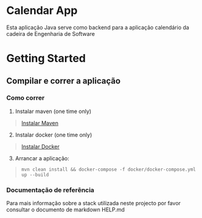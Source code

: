 # Calendar App

Esta aplicação Java serve como backend para a aplicação calendário da cadeira de Engenharia de Software

# Getting Started
## Compilar e correr a aplicação

### Como correr
1. Instalar maven (one time only)
> [Instalar Maven](https://maven.apache.org/install.html)
2. Instalar docker (one time only)
> [Instalar Docker](https://docs.docker.com/desktop/install/windows-install/)
3. Arrancar a aplicação:
> `mvn clean install && docker-compose -f docker/docker-compose.yml up --build`

### Documentação de referência
Para mais informação sobre a stack utilizada neste projecto por favor consultar o documento de markdown HELP.md